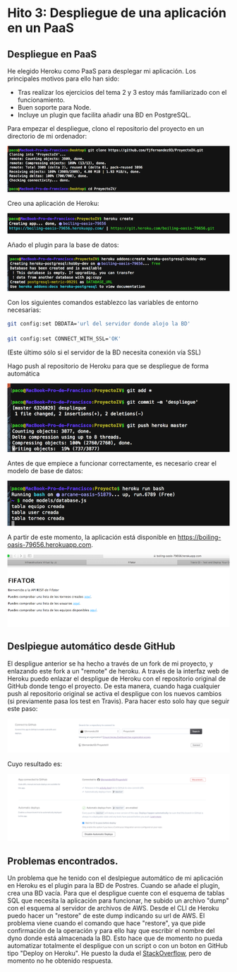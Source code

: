 # Hito 3: Despliegue de una aplicación en un PaaS

## Despliegue en PaaS

He elegido Heroku como PaaS para desplegar mi aplicación. Los principales motivos para ello han sido:

- Tras realizar los ejercicios del tema 2 y 3 estoy más familiarizado con el funcionamiento.
- Buen soporte para Node.
- Incluye un plugin que facilita añadir una BD en PostgreSQL.

Para empezar el despliegue, clono el repositorio del proyecto en un directorio de mi ordenador:

![img3-1](https://github.com/fjfernandez93/ProyectoIV/blob/documentacion/capturas/img3-1.png)

Creo una aplicación de Heroku:

![img3-2](https://github.com/fjfernandez93/ProyectoIV/blob/documentacion/capturas/img3-2.png)

Añado el plugin para la base de datos:

![img3-3](https://github.com/fjfernandez93/ProyectoIV/blob/documentacion/capturas/img3-3.png)

Con los siguientes comandos establezco las variables de entorno necesarias:

```bash
git config:set DBDATA='url del servidor donde alojo la BD'

git config:set CONNECT_WITH_SSL='OK'

```
(Este último sólo si el servidor de la BD necesita conexión vía SSL)


Hago push al repositorio de Heroku para que se despliegue de forma automática

![img3-5](https://github.com/fjfernandez93/ProyectoIV/blob/documentacion/capturas/img3-5.png)

Antes de que empiece a funcionar correctamente, es necesario crear el modelo de base de datos:

![img3-2b](https://github.com/fjfernandez93/ProyectoIV/blob/documentacion/capturas/img3-2b.png)


A partir de este momento, la aplicación está disponible en https://boiling-oasis-79656.herokuapp.com.

![img3-6](https://github.com/fjfernandez93/ProyectoIV/blob/documentacion/capturas/img3-6.png)

## Deslpiegue automático desde GitHub

El despligue anterior se ha hecho a través de un fork de mi proyecto, y enlazando este fork a un "remote" de heroku. A través de la interfaz web de Heroku puedo enlazar el despligue de Heroku con el repositorio original de GitHub donde tengo el proyecto. De esta manera, cuando haga cualquier push al repositorio original se activa el despligue con los nuevos cambios (si previamente pasa los test en Travis). Para hacer esto solo hay que seguir este paso:

![img3-7](https://github.com/fjfernandez93/ProyectoIV/blob/documentacion/capturas/img3-7.png)

Cuyo resultado es:

![img3-8](https://github.com/fjfernandez93/ProyectoIV/blob/documentacion/capturas/img3-8.png)

## Problemas encontrados.

Un problema que he tenido con el deslpiegue automático de mi aplicación en Heroku es el plugin para la BD de Postres. Cuando se añade el plugin, crea una BD vacía. Para que el despligue cuente con el esquema de tablas SQL que necesita la aplicación para funcionar, he subido un archivo "dump" con el esquema al servidor de archivos de AWS. Desde el CLI de Heroku puedo hacer un "restore" de este dump indicando su url de AWS. El problema viene cuando el comando que hace "restore", ya que pide confirmación de la operación y para ello hay que escribir el nombre del dyno donde está almacenada la BD. Esto hace que de momento no pueda automatizar totalmente el despligue con un script o con un boton en GitHub tipo "Deploy on Heroku". He puesto la duda el [StackOverflow](http://stackoverflow.com/questions/40513823/how-to-confirm-a-backup-restore-of-postgres-in-heroku), pero de momento no he obtenido respuesta.
